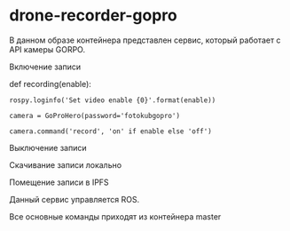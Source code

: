 # drone-recorder-gopro

В данном образе контейнера представлен сервис, который работает с API камеры GORPO.

Включение записи

def recording(enable):

    rospy.loginfo('Set video enable {0}'.format(enable))

    camera = GoProHero(password='fotokubgopro')
    
    camera.command('record', 'on' if enable else 'off')


Выключение записи

Скачивание записи локально

Помещение записи в IPFS

Данный сервис управляется ROS. 

Все основные команды приходят из контейнера master
